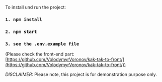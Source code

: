 To install und run the project:

### `1. npm install`

### `2. npm start`

### `3. see the .env.example file`

(Please check the front-end part: [https://github.com/VolodymyrVoronov/kak-tak-to-front/](https://github.com/VolodymyrVoronov/kak-tak-to-front/))

_DISCLAIMER:_
Please note, this project is for demonstration purpose only.
